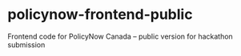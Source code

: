 # policynow-frontend-public
Frontend code for PolicyNow Canada – public version for hackathon submission
